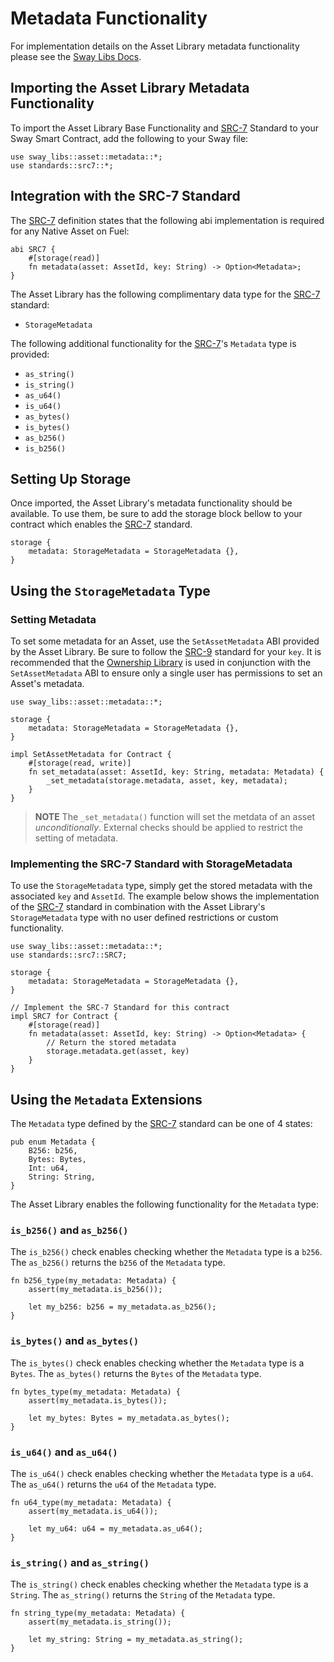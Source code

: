 # Metadata Functionality

For implementation details on the Asset Library metadata functionality please see the [Sway Libs Docs](https://fuellabs.github.io/sway-libs/master/sway_libs/asset/metadata/index.html).

## Importing the Asset Library Metadata Functionality

To import the Asset Library Base Functionality and [SRC-7](https://github.com/FuelLabs/sway-standards/blob/master/SRCs/src-7.md) Standard to your Sway Smart Contract, add the following to your Sway file:

```sway
use sway_libs::asset::metadata::*;
use standards::src7::*;
```

## Integration with the SRC-7 Standard

The [SRC-7](https://github.com/FuelLabs/sway-standards/blob/master/SRCs/src-7.md) definition states that the following abi implementation is required for any Native Asset on Fuel:

```sway
abi SRC7 {
    #[storage(read)]
    fn metadata(asset: AssetId, key: String) -> Option<Metadata>;
}
```

The Asset Library has the following complimentary data type for the [SRC-7](https://github.com/FuelLabs/sway-standards/blob/master/SRCs/src-7.md) standard:

- `StorageMetadata`

The following additional functionality for the [SRC-7](https://github.com/FuelLabs/sway-standards/blob/master/SRCs/src-7.md)'s `Metadata` type is provided:

- `as_string()`
- `is_string()`
- `as_u64()`
- `is_u64()`
- `as_bytes()`
- `is_bytes()`
- `as_b256()`
- `is_b256()`

## Setting Up Storage

Once imported, the Asset Library's metadata functionality should be available. To use them, be sure to add the storage block bellow to your contract which enables the [SRC-7](https://github.com/FuelLabs/sway-standards/blob/master/SRCs/src-7.md) standard.

```sway
storage {
    metadata: StorageMetadata = StorageMetadata {},
}
```

## Using the `StorageMetadata` Type

### Setting Metadata

To set some metadata for an Asset, use the `SetAssetMetadata` ABI provided by the Asset Library. Be sure to follow the [SRC-9](https://github.com/FuelLabs/sway-standards/blob/master/SRCs/src-9.md) standard for your `key`. It is recommended that the [Ownership Library](../../access_security/ownership/) is used in conjunction with the `SetAssetMetadata` ABI to ensure only a single user has permissions to set an Asset's metadata.

```sway
use sway_libs::asset::metadata::*;

storage {
    metadata: StorageMetadata = StorageMetadata {},
}

impl SetAssetMetadata for Contract {
    #[storage(read, write)]
    fn set_metadata(asset: AssetId, key: String, metadata: Metadata) {
        _set_metadata(storage.metadata, asset, key, metadata);
    }
}
```

> **NOTE** The `_set_metadata()` function will set the metdata of an asset *unconditionally*. External checks should be applied to restrict the setting of metadata.

### Implementing the SRC-7 Standard with StorageMetadata

To use the `StorageMetadata` type, simply get the stored metadata with the associated `key` and `AssetId`. The example below shows the implementation of the [SRC-7](https://github.com/FuelLabs/sway-standards/blob/master/SRCs/src-7.md) standard in combination with the Asset Library's `StorageMetadata` type with no user defined restrictions or custom functionality. 

```sway
use sway_libs::asset::metadata::*;
use standards::src7::SRC7;

storage {
    metadata: StorageMetadata = StorageMetadata {},
}

// Implement the SRC-7 Standard for this contract
impl SRC7 for Contract {
    #[storage(read)]
    fn metadata(asset: AssetId, key: String) -> Option<Metadata> {
        // Return the stored metadata
        storage.metadata.get(asset, key)
    }
}
```

## Using the `Metadata` Extensions

The `Metadata` type defined by the [SRC-7](https://github.com/FuelLabs/sway-standards/blob/master/SRCs/src-7.md) standard can be one of 4 states:

```sway
pub enum Metadata {
    B256: b256,
    Bytes: Bytes,
    Int: u64,
    String: String,
}
```

The Asset Library enables the following functionality for the `Metadata` type:

### `is_b256()` and `as_b256()`

The `is_b256()` check enables checking whether the `Metadata` type is a `b256`.
The `as_b256()` returns the `b256` of the `Metadata` type.


```sway
fn b256_type(my_metadata: Metadata) {
    assert(my_metadata.is_b256());

    let my_b256: b256 = my_metadata.as_b256();
}
```

### `is_bytes()` and `as_bytes()`

The `is_bytes()` check enables checking whether the `Metadata` type is a `Bytes`.
The `as_bytes()` returns the `Bytes` of the `Metadata` type.


```sway
fn bytes_type(my_metadata: Metadata) {
    assert(my_metadata.is_bytes());

    let my_bytes: Bytes = my_metadata.as_bytes();
}
```

### `is_u64()` and `as_u64()`

The `is_u64()` check enables checking whether the `Metadata` type is a `u64`.
The `as_u64()` returns the `u64` of the `Metadata` type.


```sway
fn u64_type(my_metadata: Metadata) {
    assert(my_metadata.is_u64());

    let my_u64: u64 = my_metadata.as_u64();
}
```

### `is_string()` and `as_string()`

The `is_string()` check enables checking whether the `Metadata` type is a `String`.
The `as_string()` returns the `String` of the `Metadata` type.


```sway
fn string_type(my_metadata: Metadata) {
    assert(my_metadata.is_string());

    let my_string: String = my_metadata.as_string();
}
```

